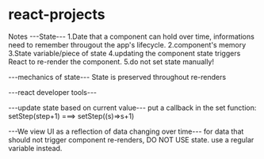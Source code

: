 # react-projects

Notes
---State---
1.Date that a component can hold over time, informations need to remember througout the app's lifecycle.
2.component's memory
3.State variable/piece of state
4.updating the component state triggers React to re-render the component.
5.do not set state manually!

---mechanics of state---
State is preserved throughout re-renders

---react developer tools---

---update state based on current value---
put a callback in the set function:
setStep(step+1) ===> setStep((s)=>s+1)

---We view UI as a reflection of data changing over time---
for data that should not trigger component re-renders, DO NOT USE state. use a regular variable instead.

